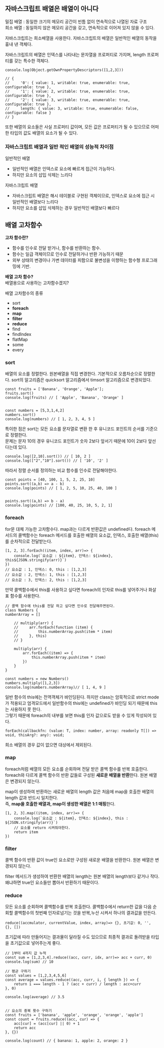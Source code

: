 ## 자바스크립트 배열은 배열이 아니다
밀집 배열 : 동일한 크기의 메모리 공간이 빈틈 없이 연속적으로 나열된 자료 구조<br/>
희소 배열 : 동일하지 않은 메모리 공간을 갖고, 연속적으로 이어져 있지 않을 수 있다.

자바스크립트는 희소배열을 사용한다. 자바스크립트의 배열은 일반적인 배열의 동작을 흉내 낸 객체다.

자바스크립트의 배열은 인덱스를 나타내는 문자열을 프로퍼티로 가지며, length 프로퍼티를 갖는 특수한 객체다.

    console.log(Object.getOwnPropertyDescriptors([1,2,3]))
    
    // {
    //     '0': { value: 1, writable: true, enumerable: true, configurable: true },
    //     '1': { value: 2, writable: true, enumerable: true, configurable: true },
    //     '2': { value: 3, writable: true, enumerable: true, configurable: true },
    //     length: { value: 3, writable: true, enumerable: false, configurable: false }
    // }


또한 배열의 요소들은 사실 프로퍼티 값이며, 모든 값은 프로퍼티가 될 수 있으므로 어떠한 타입의 값도 배열의 요소가 될 수 있다.

### 자바스크립트 배열과 일반 적인 배열의 성능적 차이점
일반적인 배열
- 일반적인 배열은 인덱스로 요소에 빠르게 접근이 가능하다. 
- 하지만 요소의 삽입 삭제는 느리다

자바스크립트 배열
- 자바스크립트 배열은 해시 테이블로 구현된 객체이므로, 인덱스로 요소에 접근 시 일반적인 배열보다 느리다
- 하지만 요소를 삽입 삭제하는 경우 일반적인 배열보다 빠르다

## 배열 고차함수
**고차 함수란?**
- 함수를 인수로 전달 받거나, 함수를 반환하는 함수.
- 함수는 일급 객체이므로 인수로 전달하거나 반환 가능하기 때문
- 외부 상태의 변경이나 가변 데이터를 피함으로 불변성을 이향하는 함수형 프로그래밍에 기반.

**배열 고차 함수?**<br/>
배열용으로 사용하는 고차함수겠지?

배열 고차함수의 종류
- sort
- **foreach**
- **map**
- **filter**
- **reduce**
- find
- findIndex
- flatMap
- some
- every


### sort
배열의 요소를 정렬한다. 원본배열을 직접 변경한다. 기본적으로 오름차순으로 정렬한다.
sort의 알고리즘은 quicksort 알고리즘에서 timsort 알고리즘으로 변경되었다.

    const fruits = ['Banana', 'Orange', 'Apple'];
    fruits.sort()
    console.log(fruits) // [ 'Apple', 'Banana', 'Orange' ]


    const numbers = [5,3,1,4,2]
    numbers.sort()
    console.log(numbers) // [ 1, 2, 3, 4, 5 ]


특이한 점은 sort는 모든 요소를 문자열로 변환 한 후 유니코드 포인트의 순서를 기준으로 정렬한다.<br/>
문제는 문자 10의 경우 유니코드 포인트가 숫자 2보다 앞서기 때문에 10이 2보다 앞선다는데 있다.


    console.log([2,10].sort()) // [ 10, 2 ]
    console.log(["2","10"].sort()) // [ '10', '2' ]  

따라서 정렬 순서를 정의하는 비교 함수를 인수로 전달해야한다.


    const points = [40, 100, 1, 5, 2, 25, 10]
    points.sort((a,b) => a - b)
    console.log(points) // [ 1, 2, 5, 10, 25, 40, 100 ]
    
    
    points.sort((a,b) => b - a)
    console.log(points) // [100, 40, 25, 10, 5, 2, 1]



### foreach
for문 대체 가능한 고차함수다.
map과는 다르게 반환값은 undefined다.
foreach 메서드의 콜백함수는 foreach 메서드를 호출한 배열의 요소값, 인덱스, 호출한 배열(this)를 순차적으로 전달받는다.

    [1, 2, 3].forEach((item, index, arr)=> {
        console.log(`요소값 : ${item}, 인덱스: ${index}, this${JSON.stringify(arr)}`)
    })
    // 요소값 : 1, 인덱스: 0, this : [1,2,3]
    // 요소값 : 2, 인덱스: 1, this : [1,2,3]
    // 요소값 : 3, 인덱스: 2, this : [1,2,3]



만약 콜백함수에서 this를 사용하고 싶다면 foreach의 인자로 this를 넣어주거나 화살표 함수를 사용한다.


    // 콜백 함수에 this를 전달 하고 싶다면 인수로 전달해주면된다.
    class Numbers {
    numberArray = []
    
        // multiply(arr) {
        //     arr.forEach(function (item) {
        //         this.numberArray.push(item * item)
        //     }, this)
        // }
    
        multiply(arr) {
            arr.forEach((item) => {
                this.numberArray.push(item * item)
            })
        }
    }
    
    const numbers = new Numbers()
    numbers.multiply([1,2,3])
    console.log(numbers.numberArray)// [ 1, 4, 9 ]


일반 함수의 this에는 전역객체가 바인딩된다. 하지만 class는 암묵적으로 strict mode가 적용되고 엄격모드에서 일반함수의 this에는
undefined가 바인딩 되기 때문에 this는 사용하지 못 한다.<br/>
그렇기 때문에 foreach의 내부를 보면 this를 인자 값으로도 받을 수 있게 작성되어 있다.

    forEach(callbackfn: (value: T, index: number, array: readonly T[]) => void, thisArg?: any): void;


희소 배열의 경우 값이 없으면 대상에서 제외된다.


### map
foreach처럼 배열의 모든 요소를 순회하며 전달 받은 콜백 함수를 반복 호출한다.<br/>
foreach와 다르게 콜백 함수의 반환 값들로 구성된 **새로운 배열을 반환**한다. 원본 배열은 변경되지 않는다.

map이 생성하여 반환하는 새로운 배열의 length 값은 처음에 map을 호출한 배열의 length 값과 반드시 일치한다.<br>
즉, **map을 호출한 배열과, map이 생성한 배열은 1:1 매핑**한다.

    [1, 2, 3].map((item, index, arr)=> {
        console.log(`요소값 : ${item}, 인덱스: ${index}, this : ${JSON.stringify(arr)}`)
        // 요소를 return 시켜줘야한다.
        return item
    })


### filter
콜백 함수의 반환 값이 true인 요소로만 구성된 새로운 배열을 반환한다.
원본 배열은 변경되지 않는다. 

filter 메서드가 생성하여 반환한 배열의 length는 원본 배열의 length보다 같거나 작다.
왜냐하면 true인 요소들만 뽑아서 반환하기 때문이다.

### reduce
모든 요소를 순회하며 콜백함수를 반복 호출한다.
콜백함수에서 return한 값을 다음 순회할 콜백함수의 첫번째 인자로넘기는 것을 반복,누산 시켜서 하나의 결과값을 만든다.

    reduce((accmulator, currentValue, index, array)=> {}, 초기값: 0, '', {}, [])

초기값에 따라 만들어지는 결과물이 달라질 수도 있으므로 최종적 결과로 돌려받을 타입을 초기값으로 넣어주는게 좋다.



    // 1부터 4까지 값 누적
    const sum = [1,2,3,4].reduce((acc, curr, idx, arr)=> acc + curr, 0)
    console.log(sum) // 10
    
    // 평균 구하기
    const values = [1,2,3,4,5,6]
    const average = values.reduce((acc, curr, i, { length }) => {
        return i === length - 1 ? (acc + curr) / length : acc+curr
    }, 0)
    
    console.log(average) // 3.5
    
    
    // 요소의 중복 횟수 구하기
    const fruits = ['banana', 'apple', 'orange', 'orange', 'apple']
    const count = fruits.reduce((acc, cur) => {
        acc[cur] = (acc[cur] || 0) + 1
        return acc
    }, {})
    
    console.log(count) // { banana: 1, apple: 2, orange: 2 }